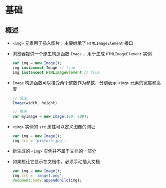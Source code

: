 # 基础

## 概述

+ `<img>` 元素用于插入图片，主要继承了 `HTMLImageElement` 接口

+ 浏览器提供一个原生构造函数 `Image` ，用于生成 `HTMLImageElement` 实例

    ```js
    var img = new Image();
    img instanceof Image // true
    img instanceof HTMLImageElement // true
    ```

+ `Image` 构造函数可以接受两个整数作为参数，分别表示 `<img>` 元素的宽度和高度

    ```js
    // 语法
    Image(width, height)

    // 用法
    var myImage = new Image(100, 200);
    ```

+ `<img>` 实例的 `src` 属性可以定义图像的网址

    ```js
    var img = new Image();
    img.src = 'picture.jpg';
    ```

+ 新生成的 `<img>` 实例并不属于文档的一部分

+ 如果想让它显示在文档中，必须手动插入文档

    ```js
    var img = new Image();
    img.src = 'image1.png';
    document.body.appendChild(img);
    ```

